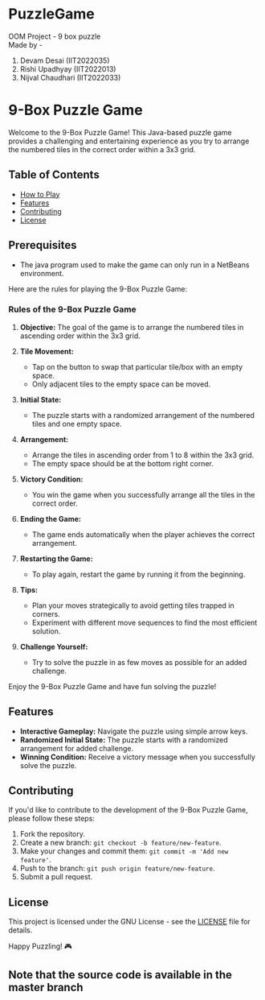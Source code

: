 # PuzzleGame
OOM Project - 9 box puzzle   
Made by -
1. Devam Desai (IIT2022035)
2. Rishi Upadhyay (IIT2022013)
3. Nijval Chaudhari (IIT2022033)
# 9-Box Puzzle Game

Welcome to the 9-Box Puzzle Game! This Java-based puzzle game provides a challenging and entertaining experience as you try to arrange the numbered tiles in the correct order within a 3x3 grid.

## Table of Contents
- [How to Play](#Rules-of-the-9-box-puzzle-game)
- [Features](#features)
- [Contributing](#contributing)
- [License](#license)

## Prerequisites 
   - The java program used to make the game can only run in a NetBeans environment.

Here are the rules for playing the 9-Box Puzzle Game:

### Rules of the 9-Box Puzzle Game

1. **Objective:** The goal of the game is to arrange the numbered tiles in ascending order within the 3x3 grid.

2. **Tile Movement:**
   - Tap on the button to swap that particular tile/box with an empty space.
   - Only adjacent tiles to the empty space can be moved.

3. **Initial State:**
   - The puzzle starts with a randomized arrangement of the numbered tiles and one empty space.

4. **Arrangement:**
   - Arrange the tiles in ascending order from 1 to 8 within the 3x3 grid.
   - The empty space should be at the bottom right corner.

5. **Victory Condition:**
   - You win the game when you successfully arrange all the tiles in the correct order.

6. **Ending the Game:**
   - The game ends automatically when the player achieves the correct arrangement.

7. **Restarting the Game:**
   - To play again, restart the game by running it from the beginning.

8. **Tips:**
   - Plan your moves strategically to avoid getting tiles trapped in corners.
   - Experiment with different move sequences to find the most efficient solution.

9. **Challenge Yourself:**
   - Try to solve the puzzle in as few moves as possible for an added challenge.

Enjoy the 9-Box Puzzle Game and have fun solving the puzzle!

## Features
- **Interactive Gameplay:** Navigate the puzzle using simple arrow keys.
- **Randomized Initial State:** The puzzle starts with a randomized arrangement for added challenge.
- **Winning Condition:** Receive a victory message when you successfully solve the puzzle.

## Contributing
If you'd like to contribute to the development of the 9-Box Puzzle Game, please follow these steps:
1. Fork the repository.
2. Create a new branch: `git checkout -b feature/new-feature`.
3. Make your changes and commit them: `git commit -m 'Add new feature'`.
4. Push to the branch: `git push origin feature/new-feature`.
5. Submit a pull request.

## License
This project is licensed under the GNU License - see the [LICENSE](LICENSE) file for details.

Happy Puzzling! 🎮


## Note that the source code is available in the master branch
